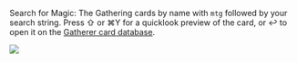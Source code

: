 Search for Magic: The Gathering cards by name with `mtg` followed by your search string. Press ⇧ or ⌘Y for a quicklook preview of the card, or ↩ to open it on the [Gatherer card database](http://gatherer.wizards.com/).

![](https://i.imgur.com/KC43CeL.png)
